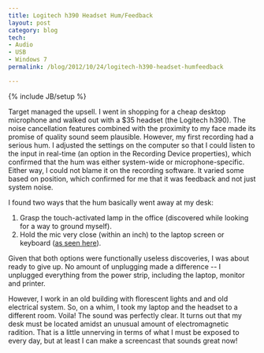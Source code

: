 ```yaml
---
title: Logitech h390 Headset Hum/Feedback
layout: post
category: blog
tech:
- Audio
- USB
- Windows 7
permalink: /blog/2012/10/24/logitech-h390-headset-humfeedback

---
```

{% include JB/setup %}
<div id="node-246" class="node node-blog node-promoted">
  <div class="content clearfix">
    <div class="field field-name-body field-type-text-with-summary field-label-hidden"><div class="field-items"><div class="field-item even"><p>Target managed the upsell. I went in shopping for a cheap desktop microphone and walked out with a $35 headset (the Logitech h390). The noise cancellation features combined with the proximity to my face made its promise of quality sound seem plausible. However, my first recording had a serious hum. I adjusted the settings on the computer so that I could listen to the input in real-time (an option in the Recording Device properties), which confirmed that the hum was either system-wide or microphone-specific. Either way, I could not blame it on the recording software. It varied some based on position, which confirmed for me that it was feedback and not just system noise.</p>
<!--break-->
<p>I found two ways that the hum basically went away at my desk:</p>
<ol><li>
		Grasp the touch-activated lamp in the office (discovered while looking for a way to ground myself).</li>
	<li>
		Hold the mic very close (within an inch) to the laptop screen or keyboard (<a href="http://www.permies.com/t/13297/tinkering-site/headphones-microphone-microphone-hiss">as seen here</a>).</li>
</ol><p>Given that both options were functionally useless discoveries, I was about ready to give up. No amount of unplugging made a difference -- I unplugged everything from the power strip, including the laptop, monitor and printer.</p>
<p>However, I work in an old building with florescent lights and and old electrical system. So, on a whim, I took my laptop and the headset to a different room. Voila! The sound was perfectly clear. It turns out that my desk must be located amidst an unusual amount of electromagnetic radition. That is a little unnerving in terms of what I must be exposed to every day, but at least I can make a screencast that sounds great now!</p>
</div></div></div>  </div>
</div>
